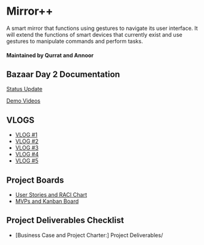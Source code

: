 # Mirror++

A smart mirror that functions using gestures to navigate its user interface. It will extend the functions of smart devices that currently exist and use gestures to manipulate commands and perform tasks.

#### Maintained by Qurrat and Annoor

## Bazaar Day 2 Documentation
[Status Update](https://github.com/annoor98/ense-400-capstone/blob/main/Documentation/Bazaar%20Day%202%20Status%20Update.pdf)

[Demo Videos](https://www.youtube.com/watch?v=x5D41Og0Nmc)
## VLOGS
* [VLOG #1](https://www.youtube.com/watch?v=p-QscUXVlfg&ab_channel=AnnoorRahman)
* [VLOG #2](https://www.youtube.com/watch?v=RuYgLEflTps&ab_channel=AnnoorRahman)
* [VLOG #3](https://www.youtube.com/watch?v=LThE1gjlmOM&ab_channel=AnnoorRahman)
* [VLOG #4](https://www.youtube.com/watch?v=E9mAc3G4bAs)
* [VLOG #5](https://www.youtube.com/watch?v=9_JzaCwo5-A)

## Project Boards
* [User Stories and RACI Chart](https://github.com/annoor98/ense-400-capstone/projects/1)
* [MVPs and Kanban Board](https://github.com/annoor98/ense-400-capstone/projects/2)

## Project Deliverables Checklist
* [Business Case and Project Charter:] Project Deliverables/
